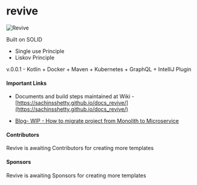 # revive

![Revive](https://github.com/sachinsshetty/revive/actions/workflows/revive.yml/badge.svg)

Built on SOLID
+ Single use Principle
+ Liskov Principle 

v.0.0.1 - Kotlin + Docker + Maven + Kubernetes + GraphQL + IntelliJ Plugin

#### Important Links
* Documents and build steps maintained at Wiki - [https://sachinsshetty.github.io/docs_revive/](https://sachinsshetty.github.io/docs_revive/)

* [Blog- WIP - How to migrate project from Monolith to Microservice](https://slabstech.github.io/blog/monolith-microservice/)

#### Contributors

Revive is awaiting Contributors for creating more templates


#### Sponsors

Revive is awaiting Sponsors for creating more templates